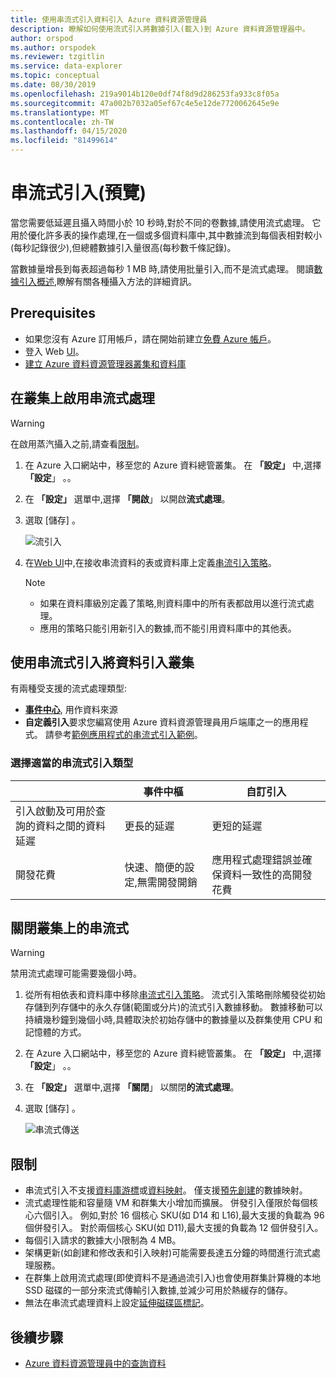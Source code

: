 ```yaml
---
title: 使用串流式引入資料引入 Azure 資料資源管理員
description: 瞭解如何使用流式引入將數據引入(載入)到 Azure 資料資源管理器中。
author: orspod
ms.author: orspodek
ms.reviewer: tzgitlin
ms.service: data-explorer
ms.topic: conceptual
ms.date: 08/30/2019
ms.openlocfilehash: 219a9014b120e0df74f8d9d286253fa933c8f05a
ms.sourcegitcommit: 47a002b7032a05ef67c4e5e12de7720062645e9e
ms.translationtype: MT
ms.contentlocale: zh-TW
ms.lasthandoff: 04/15/2020
ms.locfileid: "81499614"
---
```

# <a name="streaming-ingestion-preview"></a>串流式引入(預覽)

當您需要低延遲且攝入時間小於 10 秒時,對於不同的卷數據,請使用流式處理。 它用於優化許多表的操作處理,在一個或多個資料庫中,其中數據流到每個表相對較小(每秒記錄很少),但總體數據引入量很高(每秒數千條記錄)。 

當數據量增長到每表超過每秒 1 MB 時,請使用批量引入,而不是流式處理。 閱讀[數據引入概述](/azure/data-explorer/ingest-data-overview),瞭解有關各種攝入方法的詳細資訊。

## <a name="prerequisites"></a>Prerequisites

* 如果您沒有 Azure 訂用帳戶，請在開始前建立[免費 Azure 帳戶](https://azure.microsoft.com/free/)。
* 登入 Web [UI](https://dataexplorer.azure.com/)。
* [建立 Azure 資料資源管理器叢集和資料庫](create-cluster-database-portal.md)

## <a name="enable-streaming-ingestion-on-your-cluster"></a>在叢集上啟用串流式處理

> [!WARNING]
> 在啟用蒸汽攝入之前,請查看[限制](#limitations)。

1. 在 Azure 入口網站中，移至您的 Azure 資料總管叢集。 在 **「設定」** 中,選擇 **「設定**」 。。 
1. 在 **「設定」** 選單中,選擇 **「開啟**」 以開啟**流式處理**。
1. 選取 [儲存]  。
 
    ![流引入](media/ingest-data-streaming/streaming-ingestion-on.png)
 
1. 在[Web UI](https://dataexplorer.azure.com/)中,在接收串流資料的表或資料庫上定義[串流引入策略](kusto/management/streamingingestionpolicy.md)。 

    > [!NOTE]
    > * 如果在資料庫級別定義了策略,則資料庫中的所有表都啟用以進行流式處理。
    > * 應用的策略只能引用新引入的數據,而不能引用資料庫中的其他表。

## <a name="use-streaming-ingestion-to-ingest-data-to-your-cluster"></a>使用串流式引入將資料引入叢集

有兩種受支援的流式處理類型:


* [**事件中心**](/azure/data-explorer/ingest-data-event-hub), 用作資料來源
* **自定義引入**要求您編寫使用 Azure 資料資源管理員用戶端庫之一的應用程式。 請參考[範例應用程式的串流式引入範例](https://github.com/Azure/azure-kusto-samples-dotnet/tree/master/client/StreamingIngestionSample)。

### <a name="choose-the-appropriate-streaming-ingestion-type"></a>選擇適當的串流式引入類型

|   |事件中樞  |自訂引入  |
|---------|---------|---------|
|引入啟動及可用於查詢的資料之間的資料延遲   |    更長的延遲     |   更短的延遲      |
|開發花費    |   快速、簡便的設定,無需開發開銷    |   應用程式處理錯誤並確保資料一致性的高開發花費     |

## <a name="disable-streaming-ingestion-on-your-cluster"></a>關閉叢集上的串流式

> [!WARNING]
> 禁用流式處理可能需要幾個小時。

1. 從所有相依表和資料庫中移除[串流式引入策略](kusto/management/streamingingestionpolicy.md)。 流式引入策略刪除觸發從初始存儲到列存儲中的永久存儲(範圍或分片)的流式引入數據移動。 數據移動可以持續幾秒鐘到幾個小時,具體取決於初始存儲中的數據量以及群集使用 CPU 和記憶體的方式。
1. 在 Azure 入口網站中，移至您的 Azure 資料總管叢集。 在 **「設定」** 中,選擇 **「設定**」 。。 
1. 在 **「設定」** 選單中,選擇 **「關閉**」 以關閉**的流式處理**。
1. 選取 [儲存]  。

    ![串流式傳送](media/ingest-data-streaming/streaming-ingestion-off.png)

## <a name="limitations"></a>限制

* 串流式引入不支援[資料庫游標](kusto/management/databasecursor.md)或[資料映射](kusto/management/mappings.md)。 僅支援[預先創建](kusto/management/create-ingestion-mapping-command.md)的數據映射。 
* 流式處理性能和容量隨 VM 和群集大小增加而擴展。 併發引入僅限於每個核心六個引入。 例如,對於 16 個核心 SKU(如 D14 和 L16),最大支援的負載為 96 個併發引入。 對於兩個核心 SKU(如 D11),最大支援的負載為 12 個併發引入。
* 每個引入請求的數據大小限制為 4 MB。
* 架構更新(如創建和修改表和引入映射)可能需要長達五分鐘的時間進行流式處理服務。
* 在群集上啟用流式處理(即使資料不是通過流引入)也會使用群集計算機的本地 SSD 磁碟的一部分來流式傳輸引入數據,並減少可用於熱緩存的儲存。
* 無法在串流式處理資料上設定[延伸磁碟區標記](kusto/management/extents-overview.md#extent-tagging)。

## <a name="next-steps"></a>後續步驟

* [Azure 資料資源管理員中的查詢資料](web-query-data.md)

